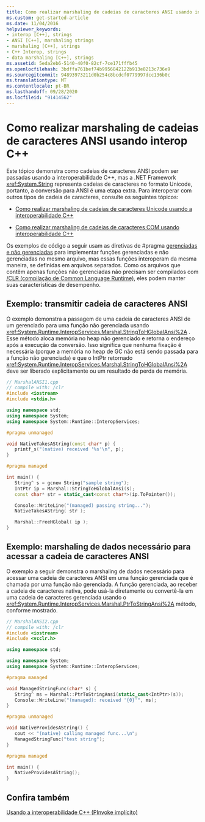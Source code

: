 ```yaml
---
title: Como realizar marshaling de cadeias de caracteres ANSI usando interop C++
ms.custom: get-started-article
ms.date: 11/04/2016
helpviewer_keywords:
- interop [C++], strings
- ANSI [C++], marshaling strings
- marshaling [C++], strings
- C++ Interop, strings
- data marshaling [C++], strings
ms.assetid: 5eda2eb6-5140-40f0-82cf-7ce171fffb45
ms.openlocfilehash: 3bdffa761bef74b9956842122b913e8213c736e9
ms.sourcegitcommit: 94893973211d0b254c8bcdcf0779997dcc136b0c
ms.translationtype: MT
ms.contentlocale: pt-BR
ms.lasthandoff: 09/28/2020
ms.locfileid: "91414562"
---
```

# <a name="how-to-marshal-ansi-strings-using-c-interop"></a>Como realizar marshaling de cadeias de caracteres ANSI usando interop C++

Este tópico demonstra como cadeias de caracteres ANSI podem ser passadas usando a interoperabilidade C++, mas a .NET Framework <xref:System.String> representa cadeias de caracteres no formato Unicode, portanto, a conversão para ANSI é uma etapa extra. Para interoperar com outros tipos de cadeia de caracteres, consulte os seguintes tópicos:

- [Como realizar marshaling de cadeias de caracteres Unicode usando a interoperabilidade C++](../dotnet/how-to-marshal-unicode-strings-using-cpp-interop.md)

- [Como realizar marshaling de cadeias de caracteres COM usando interoperabilidade C++](../dotnet/how-to-marshal-com-strings-using-cpp-interop.md)

Os exemplos de código a seguir usam as diretivas de #pragma [gerenciadas e não gerenciadas](../preprocessor/managed-unmanaged.md) para implementar funções gerenciadas e não gerenciadas no mesmo arquivo, mas essas funções interoperam da mesma maneira, se definidas em arquivos separados. Como os arquivos que contêm apenas funções não gerenciadas não precisam ser compilados com [/CLR (compilação de Common Language Runtime)](../build/reference/clr-common-language-runtime-compilation.md), eles podem manter suas características de desempenho.

## <a name="example-pass-ansi-string"></a>Exemplo: transmitir cadeia de caracteres ANSI

O exemplo demonstra a passagem de uma cadeia de caracteres ANSI de um gerenciado para uma função não gerenciada usando <xref:System.Runtime.InteropServices.Marshal.StringToHGlobalAnsi%2A> . Esse método aloca memória no heap não gerenciado e retorna o endereço após a execução da conversão. Isso significa que nenhuma fixação é necessária (porque a memória no heap de GC não está sendo passada para a função não gerenciada) e que o IntPtr retornado <xref:System.Runtime.InteropServices.Marshal.StringToHGlobalAnsi%2A> deve ser liberado explicitamente ou um resultado de perda de memória.

```cpp
// MarshalANSI1.cpp
// compile with: /clr
#include <iostream>
#include <stdio.h>

using namespace std;
using namespace System;
using namespace System::Runtime::InteropServices;

#pragma unmanaged

void NativeTakesAString(const char* p) {
   printf_s("(native) received '%s'\n", p);
}

#pragma managed

int main() {
   String^ s = gcnew String("sample string");
   IntPtr ip = Marshal::StringToHGlobalAnsi(s);
   const char* str = static_cast<const char*>(ip.ToPointer());

   Console::WriteLine("(managed) passing string...");
   NativeTakesAString( str );

   Marshal::FreeHGlobal( ip );
}
```

## <a name="example-data-marshaling-required-to-access-ansi-string"></a>Exemplo: marshaling de dados necessário para acessar a cadeia de caracteres ANSI

O exemplo a seguir demonstra o marshaling de dados necessário para acessar uma cadeia de caracteres ANSI em uma função gerenciada que é chamada por uma função não gerenciada. A função gerenciada, ao receber a cadeia de caracteres nativa, pode usá-la diretamente ou convertê-la em uma cadeia de caracteres gerenciada usando o <xref:System.Runtime.InteropServices.Marshal.PtrToStringAnsi%2A> método, conforme mostrado.

```cpp
// MarshalANSI2.cpp
// compile with: /clr
#include <iostream>
#include <vcclr.h>

using namespace std;

using namespace System;
using namespace System::Runtime::InteropServices;

#pragma managed

void ManagedStringFunc(char* s) {
   String^ ms = Marshal::PtrToStringAnsi(static_cast<IntPtr>(s));
   Console::WriteLine("(managed): received '{0}'", ms);
}

#pragma unmanaged

void NativeProvidesAString() {
   cout << "(native) calling managed func...\n";
   ManagedStringFunc("test string");
}

#pragma managed

int main() {
   NativeProvidesAString();
}
```

## <a name="see-also"></a>Confira também

[Usando a interoperabilidade C++ (PInvoke implícito)](../dotnet/using-cpp-interop-implicit-pinvoke.md)
